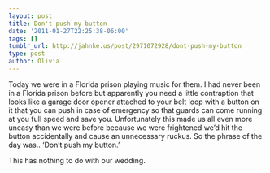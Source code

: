```yaml
---
layout: post
title: Don't push my button
date: '2011-01-27T22:25:38-06:00'
tags: []
tumblr_url: http://jahnke.us/post/2971072928/dont-push-my-button
type: post
author: Olivia
---
```


Today we were in a Florida prison playing music for them. I had never been in a Florida prison before but apparently you need a little contraption that looks like a garage door opener attached to your belt loop with a button on it that you can push in case of emergency so that guards can come running at you full speed and save you. Unfortunately this made us all even more uneasy than we were before because we were frightened we’d hit the button accidentally and cause an unnecessary ruckus. So the phrase of the day was.. ‘Don’t push my button.’

This has nothing to do with our wedding.  
